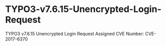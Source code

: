 # TYPO3-v7.6.15-Unencrypted-Login-Request
TYPO3 v7.6.15 Unencrypted Login Request Assigned CVE Number: CVE-2017-6370
